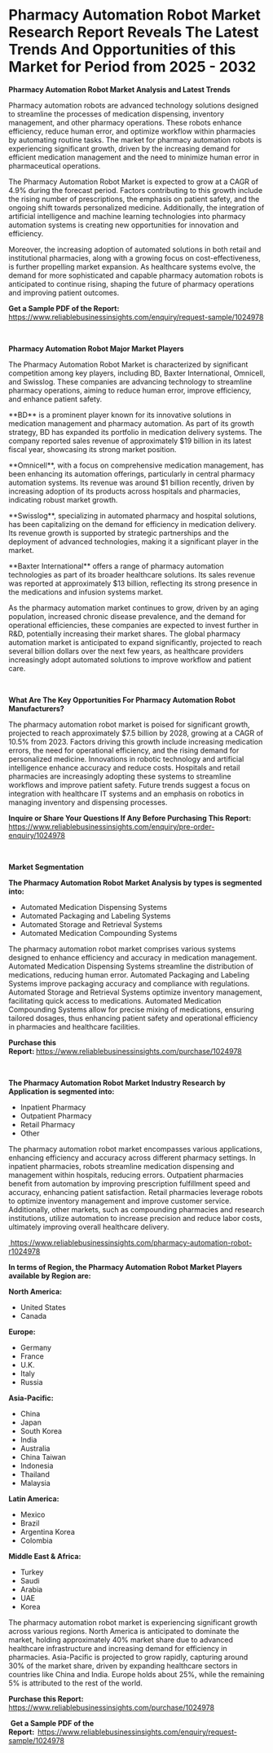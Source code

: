 <p><h1>Pharmacy Automation Robot Market Research Report Reveals The Latest Trends And Opportunities of this Market for Period from 2025 - 2032</h1></p><p><strong>Pharmacy Automation Robot Market Analysis and Latest Trends</strong></p>
<p><p>Pharmacy automation robots are advanced technology solutions designed to streamline the processes of medication dispensing, inventory management, and other pharmacy operations. These robots enhance efficiency, reduce human error, and optimize workflow within pharmacies by automating routine tasks. The market for pharmacy automation robots is experiencing significant growth, driven by the increasing demand for efficient medication management and the need to minimize human error in pharmaceutical operations.</p><p>The Pharmacy Automation Robot Market is expected to grow at a CAGR of 4.9% during the forecast period. Factors contributing to this growth include the rising number of prescriptions, the emphasis on patient safety, and the ongoing shift towards personalized medicine. Additionally, the integration of artificial intelligence and machine learning technologies into pharmacy automation systems is creating new opportunities for innovation and efficiency.</p><p>Moreover, the increasing adoption of automated solutions in both retail and institutional pharmacies, along with a growing focus on cost-effectiveness, is further propelling market expansion. As healthcare systems evolve, the demand for more sophisticated and capable pharmacy automation robots is anticipated to continue rising, shaping the future of pharmacy operations and improving patient outcomes.</p></p>
<p><strong>Get a Sample PDF of the Report:&nbsp;</strong> <a href="https://www.reliablebusinessinsights.com/enquiry/request-sample/1024978?utm_campaign=2247&utm_medium=2&utm_source=Github&utm_content=ia&utm_term=16042025&utm_id=pharmacy-automation-robot">https://www.reliablebusinessinsights.com/enquiry/request-sample/1024978</a></p>
<p>&nbsp;</p>
<p><strong>Pharmacy Automation Robot Major Market Players</strong></p>
<p><p>The Pharmacy Automation Robot Market is characterized by significant competition among key players, including BD, Baxter International, Omnicell, and Swisslog. These companies are advancing technology to streamline pharmacy operations, aiming to reduce human error, improve efficiency, and enhance patient safety.</p><p>**BD** is a prominent player known for its innovative solutions in medication management and pharmacy automation. As part of its growth strategy, BD has expanded its portfolio in medication delivery systems. The company reported sales revenue of approximately $19 billion in its latest fiscal year, showcasing its strong market position.</p><p>**Omnicell**, with a focus on comprehensive medication management, has been enhancing its automation offerings, particularly in central pharmacy automation systems. Its revenue was around $1 billion recently, driven by increasing adoption of its products across hospitals and pharmacies, indicating robust market growth.</p><p>**Swisslog**, specializing in automated pharmacy and hospital solutions, has been capitalizing on the demand for efficiency in medication delivery. Its revenue growth is supported by strategic partnerships and the deployment of advanced technologies, making it a significant player in the market.</p><p>**Baxter International** offers a range of pharmacy automation technologies as part of its broader healthcare solutions. Its sales revenue was reported at approximately $13 billion, reflecting its strong presence in the medications and infusion systems market.</p><p>As the pharmacy automation market continues to grow, driven by an aging population, increased chronic disease prevalence, and the demand for operational efficiencies, these companies are expected to invest further in R&D, potentially increasing their market shares. The global pharmacy automation market is anticipated to expand significantly, projected to reach several billion dollars over the next few years, as healthcare providers increasingly adopt automated solutions to improve workflow and patient care.</p></p>
<p>&nbsp;</p>
<p><strong>What Are The Key Opportunities For Pharmacy Automation Robot Manufacturers?</strong></p>
<p><p>The pharmacy automation robot market is poised for significant growth, projected to reach approximately $7.5 billion by 2028, growing at a CAGR of 10.5% from 2023. Factors driving this growth include increasing medication errors, the need for operational efficiency, and the rising demand for personalized medicine. Innovations in robotic technology and artificial intelligence enhance accuracy and reduce costs. Hospitals and retail pharmacies are increasingly adopting these systems to streamline workflows and improve patient safety. Future trends suggest a focus on integration with healthcare IT systems and an emphasis on robotics in managing inventory and dispensing processes.</p></p>
<p><strong>Inquire or Share Your Questions If Any Before Purchasing This Report:</strong> <a href="https://www.reliablebusinessinsights.com/enquiry/pre-order-enquiry/1024978?utm_campaign=2247&utm_medium=2&utm_source=Github&utm_content=ia&utm_term=16042025&utm_id=pharmacy-automation-robot">https://www.reliablebusinessinsights.com/enquiry/pre-order-enquiry/1024978</a></p>
<p>&nbsp;</p>
<p><strong>Market Segmentation</strong></p>
<p><strong>The Pharmacy Automation Robot Market Analysis by types is segmented into:</strong></p>
<p><ul><li>Automated Medication Dispensing Systems</li><li>Automated Packaging and Labeling Systems</li><li>Automated Storage and Retrieval Systems</li><li>Automated Medication Compounding Systems</li></ul></p>
<p><p>The pharmacy automation robot market comprises various systems designed to enhance efficiency and accuracy in medication management. Automated Medication Dispensing Systems streamline the distribution of medications, reducing human error. Automated Packaging and Labeling Systems improve packaging accuracy and compliance with regulations. Automated Storage and Retrieval Systems optimize inventory management, facilitating quick access to medications. Automated Medication Compounding Systems allow for precise mixing of medications, ensuring tailored dosages, thus enhancing patient safety and operational efficiency in pharmacies and healthcare facilities.</p></p>
<p><strong>Purchase this Report:&nbsp;</strong><a href="https://www.reliablebusinessinsights.com/purchase/1024978?utm_campaign=2247&utm_medium=2&utm_source=Github&utm_content=ia&utm_term=16042025&utm_id=pharmacy-automation-robot">https://www.reliablebusinessinsights.com/purchase/1024978</a></p>
<p>&nbsp;</p>
<p><strong>The Pharmacy Automation Robot Market Industry Research by Application is segmented into:</strong></p>
<p><ul><li>Inpatient Pharmacy</li><li>Outpatient Pharmacy</li><li>Retail Pharmacy</li><li>Other</li></ul></p>
<p><p>The pharmacy automation robot market encompasses various applications, enhancing efficiency and accuracy across different pharmacy settings. In inpatient pharmacies, robots streamline medication dispensing and management within hospitals, reducing errors. Outpatient pharmacies benefit from automation by improving prescription fulfillment speed and accuracy, enhancing patient satisfaction. Retail pharmacies leverage robots to optimize inventory management and improve customer service. Additionally, other markets, such as compounding pharmacies and research institutions, utilize automation to increase precision and reduce labor costs, ultimately improving overall healthcare delivery.</p></p>
<p><a href="https://www.reliablebusinessinsights.com/pharmacy-automation-robot-r1024978?utm_campaign=2247&utm_medium=2&utm_source=Github&utm_content=ia&utm_term=16042025&utm_id=pharmacy-automation-robot">&nbsp;https://www.reliablebusinessinsights.com/pharmacy-automation-robot-r1024978</a></p>
<p><strong>In terms of Region, the Pharmacy Automation Robot Market Players available by Region are:</strong></p>
<p>
    <p> <strong> North America: </strong>
        <ul>
            <li>United States</li>
            <li>Canada</li>
        </ul>
        </p> 
    <p> <strong> Europe: </strong>
        <ul>
            <li>Germany</li>
            <li>France</li>
            <li>U.K.</li>
            <li>Italy</li>
            <li>Russia</li>
        </ul>
        </p> 
    <p> <strong> Asia-Pacific: </strong>
        <ul>
            <li>China</li>
            <li>Japan</li>
            <li>South Korea</li>
            <li>India</li>
            <li>Australia</li>
            <li>China Taiwan</li>
            <li>Indonesia</li>
            <li>Thailand</li>
            <li>Malaysia</li>
        </ul>
        </p> 
    <p> <strong> Latin America: </strong>
        <ul>
            <li>Mexico</li>
            <li>Brazil</li>
            <li>Argentina Korea</li>
            <li>Colombia</li>
        </ul>
        </p> 
    <p> <strong> Middle East & Africa: </strong>
        <ul>
            <li>Turkey</li>
            <li>Saudi</li>
            <li>Arabia</li>
            <li>UAE</li>
            <li>Korea</li>
        </ul>
    </p>
    </p>
<p><p>The pharmacy automation robot market is experiencing significant growth across various regions. North America is anticipated to dominate the market, holding approximately 40% market share due to advanced healthcare infrastructure and increasing demand for efficiency in pharmacies. Asia-Pacific is projected to grow rapidly, capturing around 30% of the market share, driven by expanding healthcare sectors in countries like China and India. Europe holds about 25%, while the remaining 5% is attributed to the rest of the world.</p></p>
<p><strong>Purchase this Report: </strong><a href="https://www.reliablebusinessinsights.com/purchase/1024978?utm_campaign=2247&utm_medium=2&utm_source=Github&utm_content=ia&utm_term=16042025&utm_id=pharmacy-automation-robot">https://www.reliablebusinessinsights.com/purchase/1024978</a></p>
<p>&nbsp;<strong>Get a Sample PDF of the Report:&nbsp;&nbsp;</strong><a href="https://www.reliablebusinessinsights.com/enquiry/request-sample/1024978?utm_campaign=2247&utm_medium=2&utm_source=Github&utm_content=ia&utm_term=16042025&utm_id=pharmacy-automation-robot">https://www.reliablebusinessinsights.com/enquiry/request-sample/1024978</a></p>
<p><strong></strong></p>
<p><p></p><p></p><p></p></p>